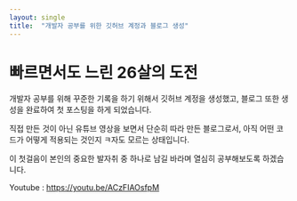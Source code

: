 ```yaml
---
layout: single
title:  "개발자 공부를 위한 깃허브 계정과 블로그 생성"
---
```


# 빠르면서도 느린 26살의 도전

개발자 공부를 위해 꾸준한 기록을 하기 위해서 깃허브 계정을 생성했고,
블로그 또한 생성을 완료하여 첫 포스팅을 하게 되었습니다.

직접 만든 것이 아닌 유튜브 영상을 보면서 단순히 따라 만든 블로그로서,
아직 어떤 코드가 어떻게 적용되는 것인지 ㅋ자도 모르는 상태입니다.

이 첫걸음이 본인의 중요한 발자취 중 하나로 남길 바라며 열심히 공부해보도록 하겠습니다.

Youtube : https://youtu.be/ACzFIAOsfpM
